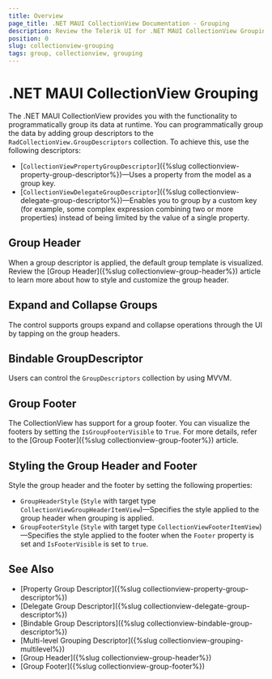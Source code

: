 ```yaml
---
title: Overview
page_title: .NET MAUI CollectionView Documentation - Grouping
description: Review the Telerik UI for .NET MAUI CollectionView Grouping feature.
position: 0
slug: collectionview-grouping
tags: group, collectionview, grouping
---
```


# .NET MAUI CollectionView Grouping

The .NET MAUI CollectionView provides you with the functionality to programmatically group its data at runtime. You can programmatically group the data by adding group descriptors to the  `RadCollectionView.GroupDescriptors` collection. To achieve this, use the following descriptors:

* [`CollectionViewPropertyGroupDescriptor`]({%slug collectionview-property-group-descriptor%})&mdash;Uses a property from the model as a group key.
* [`CollectionViewDelegateGroupDescriptor`]({%slug collectionview-delegate-group-descriptor%})&mdash;Enables you to group by a custom key (for example, some complex expression combining two or more properties) instead of being limited by the value of a single property. 

## Group Header

When a group descriptor is applied, the default group template is visualized. Review the [Group Header]({%slug collectionview-group-header%}) article to learn more about how to style and customize the group header.

## Expand and Collapse Groups

The control supports groups expand and collapse operations through the UI by tapping on the group headers.

## Bindable GroupDescriptor

Users can control the `GroupDescriptors` collection by using MVVM.

## Group Footer

The CollectionView has support for a group footer. You can visualize the footers by setting the `IsGroupFooterVisible` to `True`. For more details, refer to the [Group Footer]({%slug collectionview-group-footer%}) article.

## Styling the Group Header and Footer

Style the group header and the footer by setting the following properties:

* `GroupHeaderStyle` (`Style` with target type `CollectionViewGroupHeaderItemView`)&mdash;Specifies the style applied to the group header when grouping is applied.
* `GroupFooterStyle` (`Style` with target type `CollectionViewFooterItemView`)&mdash;Specifies the style applied to the footer when the `Footer` property is set and `IsFooterVisible` is set to `true`.


## See Also

- [Property Group Descriptor]({%slug collectionview-property-group-descriptor%})
- [Delegate Group Descriptor]({%slug collectionview-delegate-group-descriptor%})
- [Bindable Group Descriptors]({%slug collectionview-bindable-group-descriptor%})
- [Multi-level Grouping Descriptor]({%slug collectionview-grouping-multilevel%})
- [Group Header]({%slug collectionview-group-header%})
- [Group Footer]({%slug collectionview-group-footer%})
